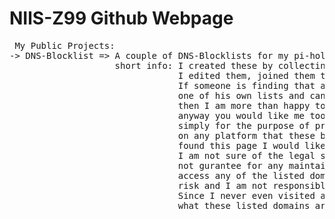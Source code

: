 # NIlS-Z99 Github Webpage
<pre> My Public Projects:
-> DNS-Blocklist => A couple of DNS-Blocklists for my pi-hole Project. 
                    short info: I created these by collecting domains from other famous blocklists on the Internet. 
                                I edited them, joined them together, extended them and cleaned up the resulting mess. 
                                If someone is finding that a list has a big chunk of information that is covered by 
                                one of his own lists and can prove to me that he is in fact the owner of that list, 
                                then I am more than happy to mention your contribution to my collective list in 
                                anyway you would like me too. Please understand that I created these Blocklists 
                                simply for the purpose of private use at my own pi-hole. I never did any announcement 
                                on any platform that these blocklists exist. If you are a random user that somehow 
                                found this page I would like to ask you to not use this repositories content as 
                                I am not sure of the legal situation of this DNS-Blocklist collection. Also I can 
                                not gurantee for any maintaince on these list and would strongly recommend to never 
                                access any of the listed domains. If you decide to do so, you do that on your own 
                                risk and I am not responsible for any damage to your system, your wellbeing, etc.
                                Since I never even visited all those sites by myself, I can not even tell you 
                                what these listed domains are about. </pre>
